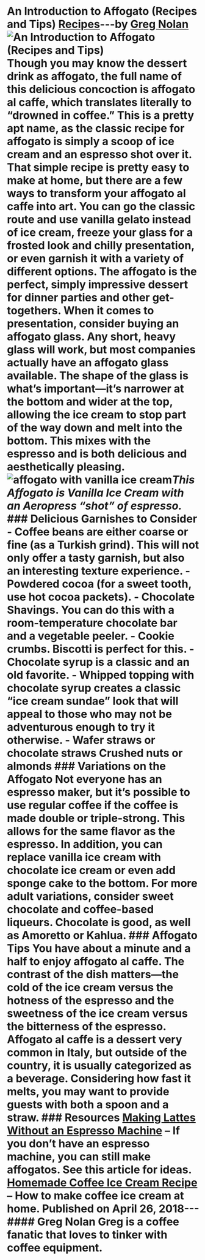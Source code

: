 # An Introduction to Affogato (Recipes and Tips) [Recipes](https://ineedcoffee.com/section/coffee-recipes/)---by [Greg Nolan](https://ineedcoffee.com/by/greg-nolan/)![An Introduction to Affogato (Recipes and Tips)](https://ineedcoffee.com/images/posts/an-introduction-to-affogato-recipes-and-tips/affogato-recipes-tips.jpg) Though you may know the dessert drink as affogato, the full name of this delicious concoction is **affogato al caffe**, which translates literally to “drowned in coffee.” This is a pretty apt name, as the classic recipe for affogato is simply a scoop of ice cream and an espresso shot over it. That simple recipe is pretty easy to make at home, but there are a few ways to transform your affogato al caffe into art. You can go the classic route and use vanilla gelato instead of ice cream, freeze your glass for a frosted look and chilly presentation, or even garnish it with a variety of different options. The affogato is the perfect, simply impressive dessert for dinner parties and other get-togethers. When it comes to presentation, consider buying an affogato glass. Any short, heavy glass will work, but most companies actually have an affogato glass available. The shape of the glass is what’s important—it’s narrower at the bottom and wider at the top, allowing the ice cream to stop part of the way down and melt into the bottom. This mixes with the espresso and is both delicious and aesthetically pleasing.![affogato with vanilla ice cream](https://ineedcoffee.com/assets/affogato-vanilla-ice-cream.C_-ewwBb_ZKSKcf.webp)_This Affogato is Vanilla Ice Cream with an Aeropress “shot” of espresso._  ### Delicious Garnishes to Consider - Coffee beans are either coarse or fine (as a Turkish grind). This will not only offer a tasty garnish, but also an interesting texture experience. - Powdered cocoa (for a sweet tooth, use hot cocoa packets). - Chocolate Shavings. You can do this with a room-temperature chocolate bar and a vegetable peeler. - Cookie crumbs. Biscotti is perfect for this. - Chocolate syrup is a classic and an old favorite. - Whipped topping with chocolate syrup creates a classic “ice cream sundae” look that will appeal to those who may not be adventurous enough to try it otherwise. - Wafer straws or chocolate straws Crushed nuts or almonds ### Variations on the Affogato Not everyone has an espresso maker, but it’s possible to use regular coffee if the coffee is made double or triple-strong. This allows for the same flavor as the espresso. In addition, you can replace vanilla ice cream with chocolate ice cream or even add sponge cake to the bottom. For more adult variations, consider sweet chocolate and coffee-based liqueurs. Chocolate is good, as well as Amoretto or Kahlua. ### Affogato Tips You have about a minute and a half to enjoy affogato al caffe. The contrast of the dish matters—the cold of the ice cream versus the hotness of the espresso and the sweetness of the ice cream versus the bitterness of the espresso. Affogato al caffe is a dessert very common in Italy, but outside of the country, it is usually categorized as a beverage. Considering how fast it melts, you may want to provide guests with both a spoon and a straw. ### Resources [Making Lattes Without an Espresso Machine](https://ineedcoffee.com/making-lattes-without-espresso-machine/) – If you don’t have an espresso machine, you can still make affogatos. See this article for ideas. [Homemade Coffee Ice Cream Recipe](https://ineedcoffee.com/homemade-coffee-ice-cream-recipe/) – How to make coffee ice cream at home. Published on April 26, 2018--- #### Greg Nolan Greg is a coffee fanatic that loves to tinker with coffee equipment.